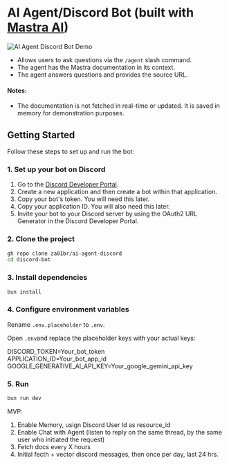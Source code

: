 # AI Agent/Discord Bot (built with [Mastra AI](https://mastra.ai/))

![AI Agent Discord Bot Demo](https://github.com/za01br/ai-agent-discord/blob/main/demo_discord_agent-ezgif.com-video-to-gif-converter.gif)

- Allows users to ask questions via the `/agent` slash command.
- The agent has the Mastra documentation in its context.
- The agent answers questions and provides the source URL.

#### Notes:

- The documentation is not fetched in real-time or updated. It is saved in memory for demonstration purposes.

## Getting Started

Follow these steps to set up and run the bot:

### 1. Set up your bot on Discord

1.  Go to the [Discord Developer Portal](https://discord.com/developers/applications).
2.  Create a new application and then create a bot within that application.
3.  Copy your bot's token. You will need this later.
4.  Copy your application ID. You will also need this later.
5.  Invite your bot to your Discord server by using the OAuth2 URL Generator in the Discord Developer Portal.

### 2. Clone the project

```bash
gh repo clone za01br/ai-agent-discord
cd discord-bot
```

### 3. Install dependencies

```bash
bun install
```

### 4. Configure environment variables

Rename `.env.placeholder` to `.env`.

Open `.env`and replace the placeholder keys with your actual keys:

DISCORD_TOKEN=Your_bot_token  
APPLICATION_ID=Your_bot_app_id  
GOOGLE_GENERATIVE_AI_API_KEY=Your_google_gemini_api_key

### 5. Run

```bash
bun run dev
```

MVP:

1. Enable Memory, usign Discord User Id as resource_id
2. Enable Chat with Agent (listen to reply on the same thread, by the same user who initiated the request)
3. Fetch docs every X hours
4. Initial fecth + vector discord messages, then once per day, last 24 hrs.
